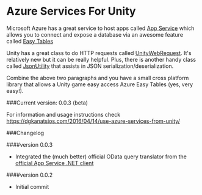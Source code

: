 # Azure Services For Unity 
Microsoft Azure has a great service to host apps called [App Service](https://azure.microsoft.com/en-us/services/app-service/) which allows you to connect and expose a database via an awesome feature called [Easy Tables](https://azure.microsoft.com/en-us/blog/azure-app-service-updates-november-2015/)

Unity has a great class to do HTTP requests called [UnityWebRequest](http://docs.unity3d.com/Manual/UnityWebRequest.html). It's relatively new but it can be really helpful. Plus, there is another handy class called [JsonUtility](http://docs.unity3d.com/ScriptReference/JsonUtility.html) that assists in JSON serialization/deserialization.

Combine the above two paragraphs and you have a small cross platform library that allows a Unity game easy access Azure Easy Tables (yes, very easy!).

###Current version: 0.0.3 (beta)

For information and usage instructions check https://dgkanatsios.com/2016/04/14/use-azure-services-from-unity/

###Changelog

####version 0.0.3
- Integrated the (much better) official OData query translator from the [official App Service .NET client](https://github.com/Azure/azure-mobile-apps-net-client/tree/master/src/Microsoft.WindowsAzure.MobileServices/Table)

####version 0.0.2
- Initial commit
